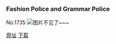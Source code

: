 ### Fashion Police and Grammar Police
No.1735
![图片不见了~~~](https://imgs.xkcd.com/comics/fashion_police_and_grammar_police.png)

[原址](https://xkcd.com//1735) [下载](https://imgs.xkcd.com/comics/fashion_police_and_grammar_police.png)

